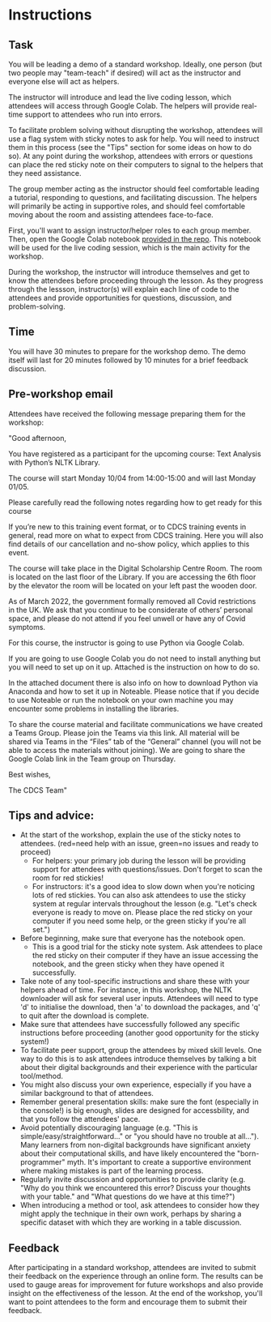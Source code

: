 # Instructions


## Task 
You will be leading a demo of a standard workshop. Ideally, one person (but two people may "team-teach" if desired) will act as the instructor and everyone else will act as helpers.  
  
The instructor will introduce and lead the live coding lesson, which attendees will access through Google Colab. The helpers will provide real-time support to attendees who run into errors.  
  
To facilitate problem solving without disrupting the workshop, attendees will use a flag system with sticky notes to ask for help. You will need to instruct them in this process (see the "Tips" section for some ideas on how to do so). At any point during the workshop, attendees with errors or questions can place the red sticky note on their computers to signal to the helpers that they need assistance.  

The group member acting as the instructor should feel comfortable leading a tutorial, responding to questions, and facilitating discussion. The helpers will primarily be acting in supportive roles, and should feel comfortable moving about the room and assisting attendees face-to-face.  

First, you'll want to assign instructor/helper roles to each group member. Then, open the Google Colab notebook [provided in the repo](https://github.com/DCS-training/DHRSE_SummerSchool_CDCS/blob/main/Standard_Workshop/Instructors_Helpers_Material/text_analysis_extract.ipynb). This notebook will be used for the live coding session, which is the main activity for the workshop.  

During the workshop, the instructor will introduce themselves and get to know the attendees before proceeding through the lesson. As they progress through the lessson, instructor(s) will explain each line of code to the attendees and provide opportunities for questions, discussion, and problem-solving.  
## Time
You will have 30 minutes to prepare for the workshop demo. The demo itself will last for 20 minutes followed by 10 minutes for a brief feedback discussion.

## Pre-workshop email  

Attendees have received the following message preparing them for the workshop:  
  
"Good afternoon,

You have registered as a participant for the upcoming course: Text Analysis with Python’s NLTK Library.

The course will start Monday 10/04 from 14:00-15:00 and will last Monday 01/05.

Please carefully read the following notes regarding how to get ready for this course

If you’re new to this training event format, or to CDCS training events in general, read more on what to expect from CDCS training. Here you will also find details of our cancellation and no-show policy, which applies to this event.

The course will take place in the Digital Scholarship Centre Room. The room is located on the last floor of the Library. If you are accessing the 6th floor by the elevator the room will be located on your left past the wooden door.

As of March 2022, the government formally removed all Covid restrictions in the UK. We ask that you continue to be considerate of others’ personal space, and please do not attend if you feel unwell or have any of Covid symptoms.

For this course, the instructor is going to use Python via Google Colab.

If you are going to use Google Colab you do not need to install anything but you will need to set up on it up. Attached is the instruction on how to do so.

In the attached document there is also info on how to download Python via Anaconda and how to set it up in Noteable. Please notice that if you decide to use Noteable or run the notebook on your own machine you may encounter some problems in installing the libraries.

To share the course material and facilitate communications we have created a Teams Group. Please join the Teams via this link.
All material will be shared via Teams in the “Files” tab of the “General” channel (you will not be able to access the materials without joining).
We are going to share the Google Colab link in the Team group on Thursday.

Best wishes,

The CDCS Team"

## Tips and advice:

- At the start of the workshop, explain the use of the sticky notes to attendees. (red=need help with an issue, green=no issues and ready to proceed)
  - For helpers: your primary job during the lesson will be providing support for attendees with questions/issues. Don't forget to scan the room for red stickies!
  - For instructors: it's a good idea to slow down when you're noticing lots of red stickies. You can also ask attendees to use the sticky system at regular intervals throughout the lesson (e.g. "Let's check everyone is     ready to move on. Please place the red sticky on your computer if you need some help, or the green sticky if you're all set.")
- Before beginning, make sure that everyone has the notebook open.
  - This is a good trial for the sticky note system. Ask attendees to place the red sticky on their computer if they have an issue accessing the notebook, and the green sticky when they have opened it successfully.
- Take note of any tool-specific instructions and share these with your helpers ahead of time. For instance, in this workshop, the NLTK downloader will ask for several user inputs. Attendees will need to type 'd' to initialise the download, then 'a' to download the packages, and 'q' to quit after the download is complete.
- Make sure that attendees have successfully followed any specific instructions before proceeding (another good opportunity for the sticky system!)
- To facilitate peer support, group the attendees by mixed skill levels. One way to do this is to ask attendees introduce themselves by talking a bit about their digital backgrounds and their experience with the particular tool/method.
- You might also discuss your own experience, especially if you have a similar background to that of attendees. 
- Remember general presentation skills: make sure the font (especially in the console!) is big enough, slides are designed for accessbility, and that you follow the attendees' pace.
- Avoid potentially discouraging language (e.g. "This is simple/easy/straightforward..." or "you should have no trouble at all..."). Many learners from non-digital backgrounds have significant anxiety about their computational skills, and have likely encountered the "born-programmer" myth. It's important to create a supportive environment where making mistakes is part of the learning process.
-  Regularly invite discussion and opportunities to provide clarity (e.g. "Why do you think we encountered this error? Discuss your thoughts with your table." and "What questions do we have at this time?")
- When introducing a method or tool, ask attendees to consider how they might apply the technique in their own work, perhaps by sharing a specific dataset with which they are working in a table discussion.


## Feedback
After participating in a standard workshop, attendees are invited to submit their feedback on the experience through an online form. The results can be used to gauge areas for improvement for future workshops and also provide insight on the effectiveness of the lesson. At the end of the workshop, you'll want to point attendees to the form and encourage them to submit their feedback.
